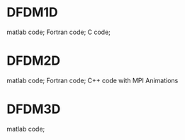 # DFDM1D
matlab code;
Fortran code;
C code;
# DFDM2D
matlab code;
Fortran code;
C++ code with MPI
Animations

# DFDM3D
matlab code;
